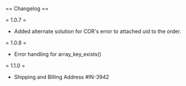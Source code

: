 == Changelog ==

= 1.0.7 =
* Added alternate solution for COR's error to attached uid to the order. 

= 1.0.8 =
* Error handling for array_key_exists()

= 1.1.0 =
* Shipping and Billing Address #IN-3942
